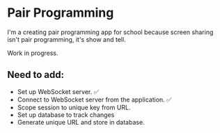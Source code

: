 # Pair Programming #

I'm a creating pair programming app for school because screen sharing isn't pair programming, it's show and tell.

Work in progress.

## Need to add: ##
- Set up WebSocket server. ✅
- Connect to WebSocket server from the application. ✅
- Scope session to unique key from URL.
- Set up database to track changes
- Generate unique URL and store in database.
